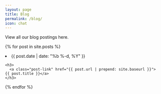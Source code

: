 ```yaml
---
layout: page
title: Blog
permalink: /blog/
icon: chat
---
```


View all our blog postings here.

{% for post in site.posts %}
  <li>
    <span class="post-meta">{{ post.date | date: "%b %-d, %Y" }}</span>

    <h3>
      <a class="post-link" href="{{ post.url | prepend: site.baseurl }}">{{ post.title }}</a>
    </h3>
  </li>
{% endfor %}
